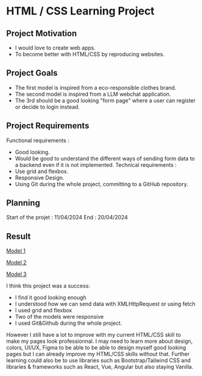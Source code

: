 # HTML / CSS Learning Project 
## Project Motivation
- I would love to create web apps.
- To become better with HTML/CSS by reproducing websites.
## Project Goals
- The first model is inspired from a eco-responsible clothes brand.
- The second model is inspired from a LLM webchat application. 
- The 3rd should be a good looking "form page" where a user can register or decide to login instead. 
## Project Requirements 
Functional requirements :
- Good looking.
- Would be good to understand the different ways of sending form data to a backend even if it is not implemented.
Technical requirements :
- Use grid and flexbox.
- Responsive Design.
- Using Git during the whole project, committing to a GitHub repository.

## Planning
Start of the projet : 11/04/2024
End : 20/04/2024
## Result
[Model 1](https://jibe7.github.io/HTML-CSS-Learning-Project/Model%201/)

[Model 2](https://jibe7.github.io/HTML-CSS-Learning-Project/Model%202/)

[Model 3](https://jibe7.github.io/HTML-CSS-Learning-Project/Original%20Form/)

I think this project was a success: 
- I find it good looking enough
- I understood how we can send data with XMLHttpRequest or using fetch
- I used grid and flexbox
- Two of the models were responsive
- I used Git&Github during the whole project.

However I still have a lot to improve with my current HTML/CSS skill to make my pages look professionnal. 
I may need to learn more about design, colors, UI/UX, Figma to be able to be able to design myself good looking pages but I can already improve my HTML/CSS skills without that.
Further learning could also be to use libraries such as Bootstrap/Tailwind CSS and libraries & frameworks such as React, Vue, Angular but also staying Vanilla.
